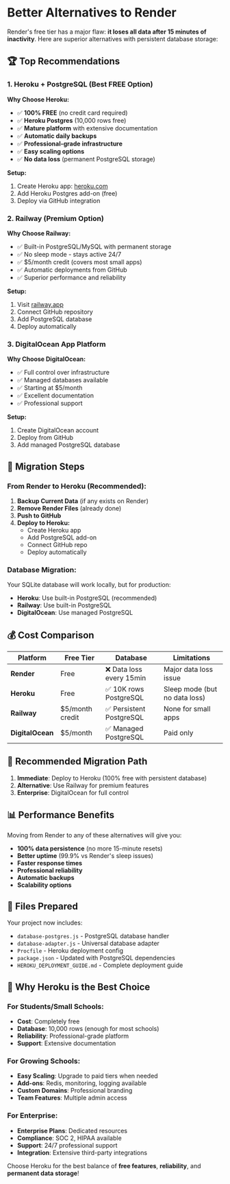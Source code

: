 # Better Alternatives to Render

Render's free tier has a major flaw: **it loses all data after 15 minutes of inactivity**. Here are superior alternatives with persistent database storage:

## 🏆 Top Recommendations

### 1. Heroku + PostgreSQL (Best FREE Option)
**Why Choose Heroku:**
- ✅ **100% FREE** (no credit card required)
- ✅ **Heroku Postgres** (10,000 rows free)
- ✅ **Mature platform** with extensive documentation
- ✅ **Automatic daily backups**
- ✅ **Professional-grade infrastructure**
- ✅ **Easy scaling options**
- ✅ **No data loss** (permanent PostgreSQL storage)

**Setup:**
1. Create Heroku app: [heroku.com](https://heroku.com)
2. Add Heroku Postgres add-on (free)
3. Deploy via GitHub integration

### 2. Railway (Premium Option)
**Why Choose Railway:**
- ✅ Built-in PostgreSQL/MySQL with permanent storage
- ✅ No sleep mode - stays active 24/7
- ✅ $5/month credit (covers most small apps)
- ✅ Automatic deployments from GitHub
- ✅ Superior performance and reliability

**Setup:**
1. Visit [railway.app](https://railway.app)
2. Connect GitHub repository
3. Add PostgreSQL database
4. Deploy automatically

### 3. DigitalOcean App Platform
**Why Choose DigitalOcean:**
- ✅ Full control over infrastructure
- ✅ Managed databases available
- ✅ Starting at $5/month
- ✅ Excellent documentation
- ✅ Professional support

**Setup:**
1. Create DigitalOcean account
2. Deploy from GitHub
3. Add managed PostgreSQL database

## 🔄 Migration Steps

### From Render to Heroku (Recommended):

1. **Backup Current Data** (if any exists on Render)
2. **Remove Render Files** (already done)
3. **Push to GitHub**
4. **Deploy to Heroku:**
   - Create Heroku app
   - Add PostgreSQL add-on
   - Connect GitHub repo
   - Deploy automatically

### Database Migration:
Your SQLite database will work locally, but for production:
- **Heroku**: Use built-in PostgreSQL (recommended)
- **Railway**: Use built-in PostgreSQL
- **DigitalOcean**: Use managed PostgreSQL

## 💰 Cost Comparison

| Platform | Free Tier | Database | Limitations |
|----------|-----------|----------|-------------|
| **Render** | Free | ❌ Data loss every 15min | Major data loss issue |
| **Heroku** | Free | ✅ 10K rows PostgreSQL | Sleep mode (but no data loss) |
| **Railway** | $5/month credit | ✅ Persistent PostgreSQL | None for small apps |
| **DigitalOcean** | $5/month | ✅ Managed PostgreSQL | Paid only |

## 🚀 Recommended Migration Path

1. **Immediate**: Deploy to Heroku (100% free with persistent database)
2. **Alternative**: Use Railway for premium features
3. **Enterprise**: DigitalOcean for full control

## 📊 Performance Benefits

Moving from Render to any of these alternatives will give you:
- **100% data persistence** (no more 15-minute resets)
- **Better uptime** (99.9% vs Render's sleep issues)
- **Faster response times**
- **Professional reliability**
- **Automatic backups**
- **Scalability options**

## 🔧 Files Prepared

Your project now includes:
- `database-postgres.js` - PostgreSQL database handler
- `database-adapter.js` - Universal database adapter
- `Procfile` - Heroku deployment config
- `package.json` - Updated with PostgreSQL dependencies
- `HEROKU_DEPLOYMENT_GUIDE.md` - Complete deployment guide

## 🎯 Why Heroku is the Best Choice

### For Students/Small Schools:
- **Cost**: Completely free
- **Database**: 10,000 rows (enough for most schools)
- **Reliability**: Professional-grade platform
- **Support**: Extensive documentation

### For Growing Schools:
- **Easy Scaling**: Upgrade to paid tiers when needed
- **Add-ons**: Redis, monitoring, logging available
- **Custom Domains**: Professional branding
- **Team Features**: Multiple admin access

### For Enterprise:
- **Enterprise Plans**: Dedicated resources
- **Compliance**: SOC 2, HIPAA available
- **Support**: 24/7 professional support
- **Integration**: Extensive third-party integrations

Choose Heroku for the best balance of **free features**, **reliability**, and **permanent data storage**!
